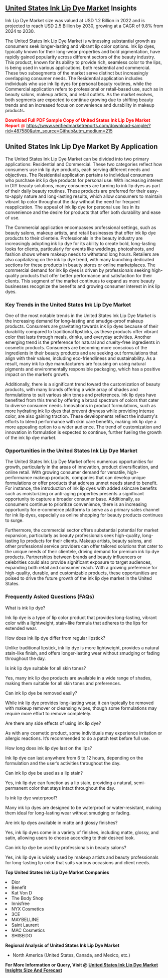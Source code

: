 <h2><a href="https://www.verifiedmarketreports.com/download-sample/?rid=487580&amp;utm_source=Github&amp;utm_medium=215" target="_blank">United States Ink Lip Dye Market</a> Insights</h2><p>Ink Lip Dye Market size was valued at USD 1.2 Billion in 2022 and is projected to reach USD 2.5 Billion by 2030, growing at a CAGR of 9.8% from 2024 to 2030.</p><p><p>The United States Ink Lip Dye Market is witnessing substantial growth as consumers seek longer-lasting and vibrant lip color options. Ink lip dyes, typically known for their long-wear properties and bold pigmentation, have rapidly gained popularity across different sectors of the beauty industry. This product, known for its ability to provide rich, seamless color to the lips, is being used in various applications, both residential and commercial. These two subsegments of the market serve distinct but increasingly overlapping consumer needs. The Residential application includes individuals who use ink lip dyes for personal beauty routines, while the Commercial application refers to professional or retail-based use, such as in beauty salons, makeup artists, and retail outlets. As the market evolves, both segments are expected to continue growing due to shifting beauty trends and an increased focus on convenience and durability in makeup products.<p><span class=""><span style="color: #ff0000;"><strong>Download Full PDF Sample Copy of United States Ink Lip Dye Market Report</strong> @ </span><a href="https://www.verifiedmarketreports.com/download-sample/?rid=487580&amp;utm_source=Github&amp;utm_medium=215" target="_blank">https://www.verifiedmarketreports.com/download-sample/?rid=487580&amp;utm_source=Github&amp;utm_medium=215</a></span></p></p><h2>United States Ink Lip Dye Market By Application</h2><p>The United States Ink Lip Dye Market can be divided into two primary applications: Residential and Commercial. These two categories reflect how consumers use ink lip dye products, each serving different needs and objectives. The Residential application pertains to individual consumers who purchase ink lip dye products for personal use. With increasing interest in DIY beauty solutions, many consumers are turning to ink lip dyes as part of their daily beauty routines. These products are preferred for their easy-to-apply nature and long-lasting results, which allow consumers to maintain vibrant lip color throughout the day without the need for frequent reapplication. The appeal of ink lip dye for personal use lies in its convenience and the desire for products that offer both durability and ease of use.<p>The Commercial application encompasses professional settings, such as beauty salons, makeup artists, and retail businesses that offer ink lip dye products to their clientele. Professionals in the beauty industry are increasingly adopting ink lip dye for its ability to create bold, long-lasting looks for clients, particularly for events like weddings, photoshoots, and fashion shows where makeup needs to withstand long hours. Retailers are also capitalizing on the ink lip dye trend, with many launching dedicated sections for these products in beauty stores or online marketplaces. The commercial demand for ink lip dyes is driven by professionals seeking high-quality products that offer better performance and satisfaction for their clients. This segment of the market continues to expand as more beauty businesses recognize the benefits and growing consumer interest in ink lip dyes.<h3>Key Trends in the United States Ink Lip Dye Market</h3><p>One of the most notable trends in the United States Ink Lip Dye Market is the increasing demand for long-lasting and smudge-proof makeup products. Consumers are gravitating towards ink lip dyes because of their durability compared to traditional lipsticks, as these products offer vibrant color that lasts through meals, drinks, and everyday activities. Another emerging trend is the preference for natural and cruelty-free ingredients in cosmetic products. Consumers are becoming more conscious of the ingredients in their beauty products and are seeking out formulations that align with their values, including eco-friendliness and sustainability. As a result, many ink lip dye manufacturers are focusing on using natural pigments and environmentally responsible packaging, which has a positive impact on the market’s growth.<p>Additionally, there is a significant trend toward the customization of beauty products, with many brands offering a wide array of shades and formulations to suit various skin tones and preferences. Ink lip dyes have benefited from this trend by offering a broad spectrum of colors that cater to diverse consumer needs. Innovations in product formulations, such as more hydrating ink lip dyes that prevent dryness while providing intense color, are also gaining traction. These developments reflect the industry's efforts to blend performance with skin care benefits, making ink lip dye a more appealing option to a wider audience. The trend of customization and innovation in formulation is expected to continue, further fueling the growth of the ink lip dye market.<h3>Opportunities in the United States Ink Lip Dye Market</h3><p>The United States Ink Lip Dye Market offers numerous opportunities for growth, particularly in the areas of innovation, product diversification, and online retail. With growing consumer demand for versatile, high-performance makeup products, companies that can develop unique formulations or offer products that address unmet needs stand to benefit. For instance, the introduction of ink lip dyes with added skincare benefits such as moisturizing or anti-aging properties presents a significant opportunity to capture a broader consumer base. Additionally, as consumers continue to prioritize convenience, there is an increasing opportunity for e-commerce platforms to serve as a primary sales channel for ink lip dyes, especially as online shopping for beauty products continues to surge.<p>Furthermore, the commercial sector offers substantial potential for market expansion, particularly as beauty professionals seek high-quality, long-lasting lip products for their clients. Makeup artists, beauty salons, and other professional service providers can offer tailored solutions that cater to the unique needs of their clientele, driving demand for premium ink lip dye products. Partnerships between brands and beauty influencers or celebrities could also provide significant exposure to target audiences, expanding both retail and consumer reach. With a growing preference for high-quality, durable, and customizable products, these opportunities are poised to drive the future growth of the ink lip dye market in the United States.<h3>Frequently Asked Questions (FAQs)</h3><p>What is ink lip dye?</p><p>Ink lip dye is a type of lip color product that provides long-lasting, vibrant color with a lightweight, stain-like formula that adheres to the lips for extended wear.</p><p>How does ink lip dye differ from regular lipstick?</p><p>Unlike traditional lipstick, ink lip dye is more lightweight, provides a natural stain-like finish, and offers longer-lasting wear without smudging or fading throughout the day.</p><p>Is ink lip dye suitable for all skin tones?</p><p>Yes, many ink lip dye products are available in a wide range of shades, making them suitable for all skin tones and preferences.</p><p>Can ink lip dye be removed easily?</p><p>While ink lip dye provides long-lasting wear, it can typically be removed with makeup remover or cleansing wipes, though some formulations may require more effort to remove completely.</p><p>Are there any side effects of using ink lip dye?</p><p>As with any cosmetic product, some individuals may experience irritation or allergic reactions. It’s recommended to do a patch test before full use.</p><p>How long does ink lip dye last on the lips?</p><p>Ink lip dye can last anywhere from 6 to 12 hours, depending on the formulation and the user’s activities throughout the day.</p><p>Can ink lip dye be used as a lip stain?</p><p>Yes, ink lip dye can function as a lip stain, providing a natural, semi-permanent color that stays intact throughout the day.</p><p>Is ink lip dye waterproof?</p><p>Many ink lip dyes are designed to be waterproof or water-resistant, making them ideal for long-lasting wear without smudging or fading.</p><p>Are ink lip dyes available in matte and glossy finishes?</p><p>Yes, ink lip dyes come in a variety of finishes, including matte, glossy, and satin, allowing users to choose according to their desired look.</p><p>Can ink lip dye be used by professionals in beauty salons?</p><p>Yes, ink lip dye is widely used by makeup artists and beauty professionals for long-lasting lip color that suits various occasions and client needs.</p></p><p><strong>Top United States Ink Lip Dye Market Companies</strong></p><div data-test-id=""><p><li>Dior</li><li> Benefit</li><li> Kat Von D</li><li> The Body Shop</li><li> Innisfree</li><li> NYX Cosmetics</li><li> 3CE</li><li> MAYBELLINE</li><li> Saint Laurent</li><li> MAC Cosmetics</li><li> SHISEIDO</li></p><div><strong>Regional Analysis of&nbsp;United States Ink Lip Dye Market</strong></div><ul><li dir="ltr"><p dir="ltr">North America&nbsp;(United States, Canada, and Mexico, etc.)</p></li></ul><p><strong>For More Information or Query, Visit @&nbsp;</strong><strong><a href="https://www.verifiedmarketreports.com/product/ink-lip-dye-market-size-and-forecast/?utm_source=Github&amp;utm_medium=215" target="_blank">United States Ink Lip Dye Market Insights Size And Forecast</a></strong></p></div>
